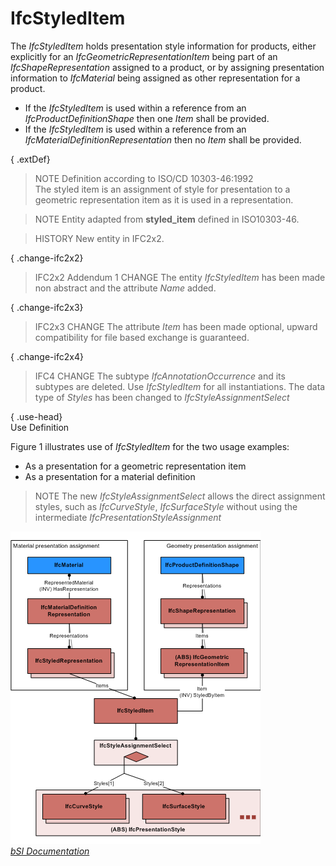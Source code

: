 IfcStyledItem
=============
The _IfcStyledItem_ holds presentation style information for products, either
explicitly for an _IfcGeometricRepresentationItem_ being part of an
_IfcShapeRepresentation_ assigned to a product, or by assigning presentation
information to _IfcMaterial_ being assigned as other representation for a
product.  
  
* If the _IfcStyledItem_ is used within a reference from an _IfcProductDefinitionShape_ then one _Item_ shall be provided.  
* If the _IfcStyledItem_ is used within a reference from an _IfcMaterialDefinitionRepresentation_ then no _Item_ shall be provided.  
  
{ .extDef}  
> NOTE  Definition according to ISO/CD 10303-46:1992  
> The styled item is an assignment of style for presentation to a geometric
> representation item as it is used in a representation.  
  
> NOTE  Entity adapted from **styled_item** defined in ISO10303-46.  
  
> HISTORY  New entity in IFC2x2.  
  
{ .change-ifc2x2}  
> IFC2x2 Addendum 1 CHANGE  The entity _IfcStyledItem_ has been made non
> abstract and the attribute _Name_ added.  
  
{ .change-ifc2x3}  
> IFC2x3 CHANGE The attribute _Item_ has been made optional, upward
> compatibility for file based exchange is guaranteed.  
  
{ .change-ifc2x4}  
> IFC4 CHANGE The subtype _IfcAnnotationOccurrence_ and its subtypes are
> deleted. Use _IfcStyledItem_ for all instantiations. The data type of
> _Styles_ has been changed to _IfcStyleAssignmentSelect_  
  
{ .use-head}  
Use Definition  
  
Figure 1 illustrates use of _IfcStyledItem_ for the two usage examples:  
  
* As a presentation for a geometric representation item  
* As a presentation for a material definition  
  
> NOTE  The new _IfcStyleAssignmentSelect_ allows the direct assignment
> styles, such as _IfcCurveStyle_, _IfcSurfaceStyle_ without using the
> intermediate _IfcPresentationStyleAssignment_  
  
!["2x4 example"](figures/ifcstyleditem_fig-1.png "Figure 1 -- Styled item")  
[ _bSI
Documentation_](https://standards.buildingsmart.org/IFC/DEV/IFC4_2/FINAL/HTML/schema/ifcpresentationappearanceresource/lexical/ifcstyleditem.htm)


